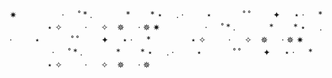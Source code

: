 ✷ 　 　　 　 · 　 ˚ * . 　 　　 *　　 * ⋆ 　 . · 　　 ⋆ 　　　 ˚ ˚ 　　 ✦ 　 ⋆ · 　 * 　　　　 ⋆ ✧　 　 · 　 ✧　✵ 　 · ✵
✷ 　 　　 　 · 　 ˚ * . 　 　　 *　　 * ⋆ 　 . · 　　 ⋆ 　　　 ˚ ˚ 　　 ✦ 　 ⋆ · 　 * 　　　　 ⋆ ✧　 　 · 　 ✧　✵ 　 · ✵
✷ 　 　　 　 · 　 ˚ * . 　 　　 *　　 * ⋆ 　 . · 　　 ⋆ 　　　 ˚ ˚ 　　 ✦ 　 ⋆ · 　 * 　　　　 ⋆ ✧　 　 · 　 ✧　✵ 　 · ✵
